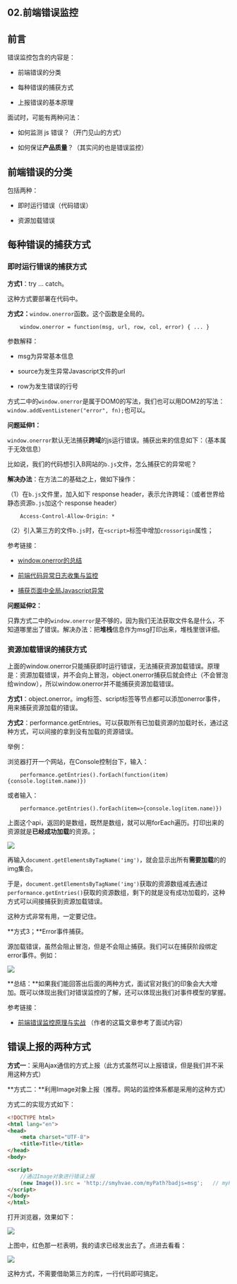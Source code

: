 ## 02.前端错误监控


## 前言

错误监控包含的内容是：

- 前端错误的分类

- 每种错误的捕获方式

- 上报错误的基本原理


面试时，可能有两种问法：

- 如何监测 js 错误？（开门见山的方式）

- 如何保证**产品质量**？（其实问的也是错误监控）


## 前端错误的分类

包括两种：

- 即时运行错误（代码错误）

- 资源加载错误


## 每种错误的捕获方式


### 即时运行错误的捕获方式

**方式1**：try ... catch。

这种方式要部署在代码中。

**方式2：**`window.onerror`函数。这个函数是全局的。

```
	window.onerror = function(msg, url, row, col, error) { ... }
```

参数解释：

- msg为异常基本信息

- source为发生异常Javascript文件的url

- row为发生错误的行号

方式二中的`window.onerror`是属于DOM0的写法，我们也可以用DOM2的写法：`window.addEventListener("error", fn);`也可以。

**问题延伸1：**

`window.onerror`默认无法捕获**跨域**的js运行错误。捕获出来的信息如下：（基本属于无效信息）


比如说，我们的代码想引入B网站的`b.js`文件，怎么捕获它的异常呢？

**解决办法**：在方法二的基础之上，做如下操作：


（1）在`b.js`文件里，加入如下 response header，表示允许跨域：（或者世界给静态资源`b.js`加这个 response header）

```
	Access-Control-Allow-Origin: *
```

（2）引入第三方的文件`b.js`时，在`<script>`标签中增加`crossorigin`属性；

参考链接：

- [window.onerror的总结](https://www.jianshu.com/p/315ffe6797b8)

- [前端代码异常日志收集与监控](http://www.cnblogs.com/hustskyking/archive/2015/08/20/fe-monitor.html)

- [捕获页面中全局Javascript异常](https://foio.github.io/javascript-global-exceptions/)


**问题延伸2：**

只靠方式二中的`window.onerror`是不够的，因为我们无法获取文件名是什么，不知道哪里出了错误。解决办法：把**堆栈**信息作为msg打印出来，堆栈里很详细。



### 资源加载错误的捕获方式

上面的window.onerror只能捕获即时运行错误，无法捕获资源加载错误。原理是：资源加载错误，并不会向上冒泡，object.onerror捕获后就会终止（不会冒泡给window），所以window.onerror并不能捕获资源加载错误。


**方式1**：object.onerror。img标签、script标签等节点都可以添加onerror事件，用来捕获资源加载的错误。


**方式2**：performance.getEntries。可以获取所有已加载资源的加载时长，通过这种方式，可以间接的拿到没有加载的资源错误。

举例：

浏览器打开一个网站，在Console控制台下，输入：

```
	performance.getEntries().forEach(function(item){console.log(item.name)})
```

或者输入：

```
	performance.getEntries().forEach(item=>{console.log(item.name)})
```


上面这个api，返回的是数组，既然是数组，就可以用forEach遍历。打印出来的资源就是**已经成功加载**的资源。；

![](http://img.smyhvae.com/20180311_2030.png)

再输入`document.getElementsByTagName('img')`，就会显示出所有**需要加载**的的img集合。

于是，`document.getElementsByTagName('img')`获取的资源数组减去通过`performance.getEntries()`获取的资源数组，剩下的就是没有成功加载的，这种方式可以间接捕获到资源加载错误。

这种方式非常有用，一定要记住。




**方式3；**Error事件捕获。

源加载错误，虽然会阻止冒泡，但是不会阻止捕获。我们可以在捕获阶段绑定error事件。例如：

![](http://img.smyhvae.com/20180311_2040.png)



**总结：**如果我们能回答出后面的两种方式，面试官对我们的印象会大大增加。既可以体现出我们对错误监控的了解，还可以体现出我们对事件模型的掌握。


参考链接：

- [前端错误监控原理与实战](http://www.cnblogs.com/gaoning/p/7928497.html) （作者的这篇文章参考了面试内容）


## 错误上报的两种方式

**方式一**：采用Ajax通信的方式上报（此方式虽然可以上报错误，但是我们并不采用这种方式）


**方式二：**利用Image对象上报（推荐。网站的监控体系都是采用的这种方式）

方式二的实现方式如下：

```html
<!DOCTYPE html>
<html lang="en">
<head>
    <meta charset="UTF-8">
    <title>Title</title>
</head>
<body>

<script>
	//通过Image对象进行错误上报
    (new Image()).src = 'http://smyhvae.com/myPath?badjs=msg';   // myPath表示上报的路径（我要上报到哪里去）。后面的内容是自己加的参数。
</script>
</body>
</html>

```


打开浏览器，效果如下：

![](http://img.smyhvae.com/20180311_2055.png)

上图中，红色那一栏表明，我的请求已经发出去了。点进去看看：

![](http://img.smyhvae.com/20180311_2057.png)

这种方式，不需要借助第三方的库，一行代码即可搞定。







